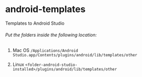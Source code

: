 # android-templates
Templates to Android Studio

###### Put the folders inside the following location:
1. Mac OS
`/Applications/Android Studio.app/Contents/plugins/android/lib/templates/other`

2. Linux
`<folder-android-studio-installed>/plugins/android/lib/templates/other`
